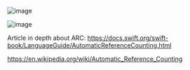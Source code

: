 

![image](https://user-images.githubusercontent.com/81428296/148630354-4513658e-8f3b-4afd-83bc-ecc681aa2e0a.png)


![image](https://user-images.githubusercontent.com/81428296/148630362-8dc4b636-4864-4f67-b500-d8d09e6eaf32.png)


Article in depth about ARC: https://docs.swift.org/swift-book/LanguageGuide/AutomaticReferenceCounting.html

https://en.wikipedia.org/wiki/Automatic_Reference_Counting

